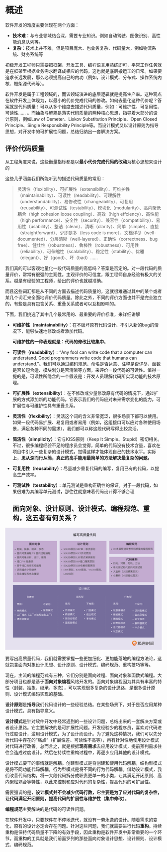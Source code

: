 # 概述

软件开发的难度主要体现在两个方面：

- **技术难**：与专业领域结合深，需要专业知识。例如自动驾驶、图像识别、高性能消息队列等。
- **复杂**：技术上并不难，但是项目庞大、也业务复杂、代码量大，例如物流系统、财务系统等



初级开发工程师只需要把框架、开发工具、编程语言用熟练即可，平常工作任务就是在框架里根据业务需求翻译成相应的代码。这也就是底层搬运工的日常。如果要追求长远发展，那么必须提高自己的内功（例如，设计模式、分布式、操作系统内核、框架源代码等）。



软件开发是属于工程领域的，而该领域演进的底层逻辑就是提高生产率。这种观点在软件开发上体现为，以最小的代价完成代码的修改。如何去量化这种代价呢？答案就是代码质量！可以从多个维度去描述代码质量，例如：可维护性、可复用性、可读性…… 。而抽象与解耦是落实代码质量的两种核心思想，指导着大部分的设计原则，例如Law of Demeter、Liskov Substitution Principle、Open Closed Principle、Single Responsibility Principle等。而设计模式又以设计原则为指导思想，对开发中的可扩展性问题，总结归纳出一套解决方案。

## 评价代码质量

从工程角度来说，这些衡量指标都是以**最小代价完成代码的改动**为核心思想来设计的

这些几乎涵盖我们所能听到的描述代码质量的常用：

> 灵活性（flexibility）、可扩展性（extensibility）、可维护性（maintainability）、可读性（readability）、可理解性（understandability）、易修改性（changeability）、可复用（reusability）、可测试性（testability）、模块化（modularity）、高内聚低耦合（high cohesion loose coupling）、高效（high effciency）、高性能（high performance）、安全性（security）、兼容性（compatibility）、易用性（usability）、整洁（clean）、清晰（clarity）、简单（simple）、直接（straightforward）、少即是多（less code is more）、文档详尽（well-documented）、分层清晰（well-layered）、正确性（correctness、bug free）、健壮性（robustness）、鲁棒性（robustness）、可用性（reliability）、可伸缩性（scalability）、稳定性（stability）、优雅（elegant）、好（good）、坏（bad）……

我们真的可以客观地量化一段代码质量的高低吗？答案是否定的。对一段代码的质量评价，常常有很强的主观性。主观评价的可信度，跟工程师自身经验有极大的关系。越是有经验的工程师，给出的评价也就越准确。

而且这些词汇都是从不同的方面去描述代码质量的，这就很难通过其中的某个或者某几个词汇来全面地评价代码质量。除此之外，不同的评价方面也并不是完全独立的，有些是具有包含关系、重叠关系或者可以互相影响的。

下面，我们挑选了其中几个最常用的、最重要的评价标准，来详细讲解

- **可维护性（maintainability）**：在不破坏原有代码设计、不引入新的bug的情况下，能够快速地修改或者添加代码。

  **可维护性的一种表现就是：代码的修改比较集中**。

- **可读性（readability）**：“Any fool can write code that a computer can understand. Good programmers write code that humans can understand.”。我们可以通过编码规范、命名是否达意、注释是否详尽、函数是否长短合适、模块划分是否清晰等方面，来评价一段代码的可读性。值得一提的是，可读性所隐含的一个假设是：开发人员理解代码所实现功能的技术原理。

- **可扩展性（extensibility）**：在不修改或少量修改原有代码的情况下，通过扩展的方式添加新的功能代码。它表示我们的代码应对未来需求变化的能力。可扩展性与可维护性具有重叠关系。

- **灵活性（flexibility）**：灵活这个词的含义非常宽泛，很多场景下都可以使用。如果一段代码易扩展、易复用或者易用（例如，这组接口可以应对各种使用场景，满足各种不同的需求），我们都可以称这段代码写得比较灵活。

- **简洁性（simplicity）**：它与KISS原则（Keep It Simple、Stupid）密切相关。不过，很多编程经验不足的程序员会觉得，简单的代码没有技术含量，喜欢在项目中引入一些复杂的设计模式，觉得这样才能体现自己的技术水平。实际上，**思从深而行从简，真正的高手能用最简单的方法解决最复杂的问题。**

- **可复用性（reusability）**：尽量减少重复代码的编写，复用已有的代码，以提高生产效率。

- **可测试性（testability）**：单元测试是重构正确性的保证。对于一段代码，如果很难为其编写单元测试，那往往就意味着代码设计得不够合理





  ## 面向对象、设计原则、设计模式、编程规范、重构，这五者有何关系？

![](assets/f3262ef8152517d3b11bfc3f2d2b12d3.png)

要写出高质量代码，我们就需要掌握一些更加细化、更加能落地的编程方法论，这就包含面向对象设计思想、设计原则、设计模式、编码规范、重构技巧等等。

现在，主流的编程范式有三种，它们分别是面向过程、面向对象和函数式编程。大部分项目也都是基于**面向对象编程**风格开发的。面向对象编程因为其具有丰富的特性（封装、抽象、继承、多态），可以实现很多复杂的设计思路，是很多设计原则、设计模式编码实现的基础。

**设计原则**是**指导**我们代码设计的一些经验总结。在某些场景下，对于是否应用某种设计模式，具有指导意义。

**设计模式**是针对软件开发中经常遇到的一些设计问题，总结出来的一套解决方案或者设计思路。它主要解决的是可扩展性问题。开发经验少的程序员，喜欢对代码进行过度设计，滥用设计模式，为了设计而设计。为了避免这种情况，我们可以先分析代码中存在的“痛点”（扩展性差、可读性不高等），再有针对性地使用设计模式对代码进行改善。总而言之，就是根据**现有需求**去应用设计模式，提前预判需求往往会造成过度设计。然后在持续性重构过程中，再逐步应用其他的设计模式。

设计模式要干的事情就是解耦。创建型模式是将创建和使用代码解耦，结构型模式是将不同功能代码解耦，行为型模式是将不同的行为代码解耦。借助设计模式，我们改善代码结构，将一大段代码拆分成职责更单一的小类，让其满足开闭原则、高内聚松耦合等特性，以此来控制和应对代码的复杂性，提高代码的可扩展性。

需要强调的是，**设计模式并不会减少代码行数，它主要是为了应对代码的复杂性，让代码满足开闭原则，提高代码的扩展性与维护性（集中修改）**。

**编程规范**主要解决的是代码的可读性问题。

在软件开发中，只要软件在不停地迭代，就没有一劳永逸的设计。随着需求的变化，原有的设计必定会存在问题。针对这些问题，我们就需要进行代码**重构**。持续重构是保持代码质量不下降的有效手段，因此重构是软件开发中非常重要的一个环节。而重构的工具就是我们前面罗列的那些面向对象设计思想、设计原则、设计模式、编码规范。



